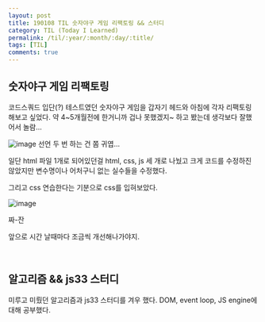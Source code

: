 ```yaml
---
layout: post
title: 190108 TIL 숫자야구 게임 리팩토링 && 스터디
category: TIL (Today I Learned)
permalink: /til/:year/:month/:day/:title/
tags: [TIL]
comments: true
---
```


## **숫자야구 게임 리팩토링**

코드스쿼드 입단(?) 테스트였던 숫자야구 게임을 갑자기 헤드와 아침에 각자 리팩토링 해보고 싶었다. 약 4~5개월전에 한거니까 겁나 못했겠지~ 하고 봤는데 생각보다 잘했어서 놀람... 

![image](https://user-images.githubusercontent.com/40848630/50828445-c4ceaa80-1384-11e9-9e45-dacf2bcf187d.png) 선언 두 번 하는 건 쫌 귀엽...

일단 html 파일 1개로 되어있던걸 html, css, js 세 개로 나눴고 크게 코드를 수정하진 않았지만 변수명이나 어처구니 없는 실수들을 수정했다. 

그리고 css 연습한다는 기분으로 css를 입혀보았다.

![image](https://user-images.githubusercontent.com/40848630/50828580-20993380-1385-11e9-80d9-ae35f1c7a516.png)

짜-잔

앞으로 시간 날때마다 조금씩 개선해나가야지.

<br>

## **알고리즘 && js33 스터디**
미루고 미뤘던 알고리즘과 js33 스터디를 겨우 했다.
DOM, event loop, JS engine에 대해 공부했다.